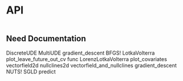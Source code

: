 # API

```@index

```
## Need Documentation  
DiscreteUDE
MultiUDE
gradient_descent
BFGS!
LotkaVolterra
plot_leave_future_out_cv
func
LorenzLotkaVolterra
plot_covariates
vectorfield2d
nullclines2d
vectorfield_and_nullclines
gradient_descent
NUTS!
SGLD
predict

